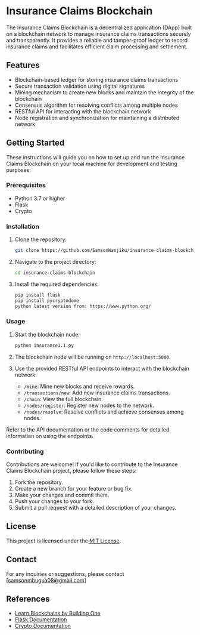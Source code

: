 

# Insurance Claims Blockchain

The Insurance Claims Blockchain is a decentralized application (DApp) built on a blockchain network to manage insurance claims transactions securely and transparently. It provides a reliable and tamper-proof ledger to record insurance claims and facilitates efficient claim processing and settlement.

## Features

- Blockchain-based ledger for storing insurance claims transactions
- Secure transaction validation using digital signatures
- Mining mechanism to create new blocks and maintain the integrity of the blockchain
- Consensus algorithm for resolving conflicts among multiple nodes
- RESTful API for interacting with the blockchain network
- Node registration and synchronization for maintaining a distributed network

## Getting Started

These instructions will guide you on how to set up and run the Insurance Claims Blockchain on your local machine for development and testing purposes.

### Prerequisites

- Python 3.7 or higher
- Flask
- Crypto

### Installation

1. Clone the repository:

   ```bash
   git clone https://github.com/SamsonWanjiku/insurance-claims-blockchain.git
   ```

2. Navigate to the project directory:

   ```bash
   cd insurance-claims-blockchain
   ```

3. Install the required dependencies:

   ```bash
   pip install flask
   pip install pycryptodome
   python latest version from: https://www.python.org/

   ```

### Usage

1. Start the blockchain node:

   ```bash
   python insurance1.1.py
   ```

2. The blockchain node will be running on `http://localhost:5000`.

3. Use the provided RESTful API endpoints to interact with the blockchain network:

   - `/mine`: Mine new blocks and receive rewards.
   - `/transactions/new`: Add new insurance claims transactions.
   - `/chain`: View the full blockchain.
   - `/nodes/register`: Register new nodes to the network.
   - `/nodes/resolve`: Resolve conflicts and achieve consensus among nodes.

Refer to the API documentation or the code comments for detailed information on using the endpoints.

### Contributing

Contributions are welcome! If you'd like to contribute to the Insurance Claims Blockchain project, please follow these steps:

1. Fork the repository.
2. Create a new branch for your feature or bug fix.
3. Make your changes and commit them.
4. Push your changes to your fork.
5. Submit a pull request with a detailed description of your changes.

## License

This project is licensed under the [MIT License](https://opensource.org/licenses/MIT).


## Contact

For any inquiries or suggestions, please contact [samsonmbugua08@gmail.com]

## References

- [Learn Blockchains by Building One](https://github.com/dvf/blockchain)
- [Flask Documentation](https://flask.palletsprojects.com/)
- [Crypto Documentation](https://www.pycryptodome.org/)
